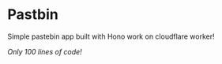 # Pastbin

Simple pastebin app built with Hono work on cloudflare worker!

*Only 100 lines of code!*
